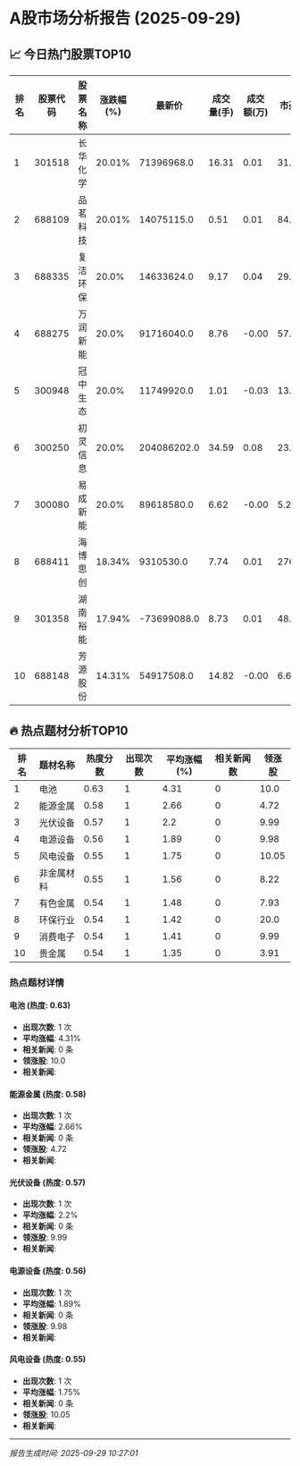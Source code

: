 # A股市场分析报告 (2025-09-29)

## 📈 今日热门股票TOP10

| 排名 | 股票代码 | 股票名称 | 涨跌幅(%) | 最新价 | 成交量(手) | 成交额(万) | 市盈率 | 市值(亿) |
|------|----------|----------|-----------|--------|------------|------------|--------|----------|
| 1 | 301518 | 长华化学 | 20.01% | 71396968.0 | 16.31 | 0.01 | 31.49 | 0.00 |
| 2 | 688109 | 品茗科技 | 20.01% | 14075115.0 | 0.51 | 0.01 | 84.82 | 0.00 |
| 3 | 688335 | 复洁环保 | 20.0% | 14633624.0 | 9.17 | 0.04 | 29.68 | 0.00 |
| 4 | 688275 | 万润新能 | 20.0% | 91716040.0 | 8.76 | -0.00 | 57.24 | 0.00 |
| 5 | 300948 | 冠中生态 | 20.0% | 11749920.0 | 1.01 | -0.03 | 13.44 | -0.00 |
| 6 | 300250 | 初灵信息 | 20.0% | 204086202.0 | 34.59 | 0.08 | 23.25 | 0.00 |
| 7 | 300080 | 易成新能 | 20.0% | 89618580.0 | 6.62 | -0.00 | 5.2 | 0.00 |
| 8 | 688411 | 海博思创 | 18.34% | 9310530.0 | 7.74 | 0.01 | 276.01 | 0.00 |
| 9 | 301358 | 湖南裕能 | 17.94% | -73699088.0 | 8.73 | 0.01 | 48.55 | -0.00 |
| 10 | 688148 | 芳源股份 | 14.31% | 54917508.0 | 14.82 | -0.00 | 6.68 | -0.00 |

## 🔥 热点题材分析TOP10

| 排名 | 题材名称 | 热度分数 | 出现次数 | 平均涨幅(%) | 相关新闻数 | 领涨股 |
|------|----------|----------|----------|-------------|------------|--------|
| 1 | 电池 | 0.63 | 1 | 4.31 | 0 | 10.0 |
| 2 | 能源金属 | 0.58 | 1 | 2.66 | 0 | 4.72 |
| 3 | 光伏设备 | 0.57 | 1 | 2.2 | 0 | 9.99 |
| 4 | 电源设备 | 0.56 | 1 | 1.89 | 0 | 9.98 |
| 5 | 风电设备 | 0.55 | 1 | 1.75 | 0 | 10.05 |
| 6 | 非金属材料 | 0.55 | 1 | 1.56 | 0 | 8.22 |
| 7 | 有色金属 | 0.54 | 1 | 1.48 | 0 | 7.93 |
| 8 | 环保行业 | 0.54 | 1 | 1.42 | 0 | 20.0 |
| 9 | 消费电子 | 0.54 | 1 | 1.41 | 0 | 9.99 |
| 10 | 贵金属 | 0.54 | 1 | 1.35 | 0 | 3.91 |

### 热点题材详情


#### 电池 (热度: 0.63)
- **出现次数**: 1 次
- **平均涨幅**: 4.31%
- **相关新闻**: 0 条
- **领涨股**: 10.0
- **相关新闻**:

#### 能源金属 (热度: 0.58)
- **出现次数**: 1 次
- **平均涨幅**: 2.66%
- **相关新闻**: 0 条
- **领涨股**: 4.72
- **相关新闻**:

#### 光伏设备 (热度: 0.57)
- **出现次数**: 1 次
- **平均涨幅**: 2.2%
- **相关新闻**: 0 条
- **领涨股**: 9.99
- **相关新闻**:

#### 电源设备 (热度: 0.56)
- **出现次数**: 1 次
- **平均涨幅**: 1.89%
- **相关新闻**: 0 条
- **领涨股**: 9.98
- **相关新闻**:

#### 风电设备 (热度: 0.55)
- **出现次数**: 1 次
- **平均涨幅**: 1.75%
- **相关新闻**: 0 条
- **领涨股**: 10.05
- **相关新闻**:

---
*报告生成时间: 2025-09-29 10:27:01*
